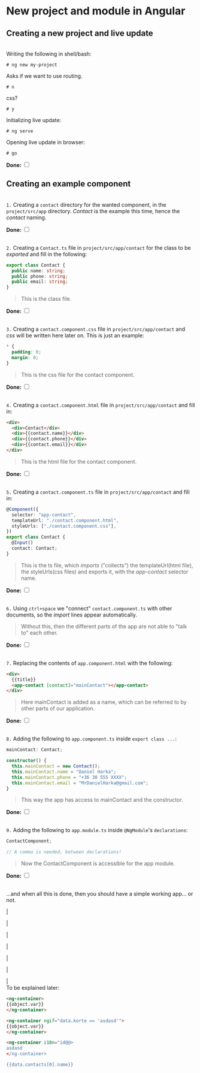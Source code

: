 # New project and module in Angular

## Creating a new project and live update

\
Writing the following in shell/bash:

```shell
# ng new my-project
```

Asks if we want to use routing.

```shell
# n
```

css?

```shell
# y
```

Initializing live update:

```shell
# ng serve
```

Opening live update in browser:

```shell
# go
```

**Done: <input type="checkbox">**

## Creating an example component

\
`1.` Creating a `contact` directory for the wanted component, in the `project/src/app` directory. _Contact_ is the example this time, hence the _contact_ naming.

**Done: <input type="checkbox">**

\
`2.` Creating a `Contact.ts` file in `project/src/app/contact` for the class to be _exported_ and fill in the following:

```ts
export class Contact {
  public name: string;
  public phone: string;
  public email: string;
}
```

> This is the class file.

**Done: <input type="checkbox">**

\
`3.` Creating a `contact.component.css` file in `project/src/app/contact` and _css_ will be written here later on. This is just an example:

```css
* {
  padding: 0;
  margin: 0;
}
```

> This is the css file for the contact component.

**Done: <input type="checkbox">**

\
`4.` Creating a `contact.component.html` file in `project/src/app/contact` and fill in:

```html
<div>
  <div>Contact</div>
  <div>{{contact.name}}</div>
  <div>{{contact.phone}}</div>
  <div>{{contact.email}}</div>
</div>
```

> This is the html file for the contact component.

**Done: <input type="checkbox">**

\
`5.` Creating a `contact.component.ts` file in `project/src/app/contact` and fill in:

```ts
@Component({
  selector: "app-contact",
  templateUrl: "./contact.component.html",
  styleUrls: ["./contact.component.css"],
})
export class Contact {
  @Input()
  contact: Contact;
}
```

> This is the ts file, which _imports_ ("collects") the templateUrl(html file), the styleUrls(css files) and exports it, with the _app-contact_ selector name.

**Done: <input type="checkbox">**

\
`6.` Using `ctrl+space` we "connect" `contact.component.ts` with other documents, so the _import_ lines appear automatically.

> Without this, then the different parts of the app are not able to "talk to" each other.

**Done: <input type="checkbox">**

\
`7.` Replacing the contents of `app.component.html` with the following:

```html
<div>
  {{title}}
  <app-contact [contact]="mainContact"></app-contact>
</div>
```

> Here mainContact is added as a name, which can be referred to by other parts of our application.

**Done: <input type="checkbox">**

\
`8.` Adding the following to `app.component.ts` inside `export class ...`:

```ts
mainContact: Contact;

constructor() {
  this.mainContact = new Contact();
  this.mainContact.name = "Daniel Harka";
  this.mainContact.phone = "+36 30 555 XXXX";
  this.mainContact.email = "MrDanielHarka@gmail.com";
}
```

> This way the app has access to mainContact and the constructor.

**Done: <input type="checkbox">**

\
`9.` Adding the following to `app.module.ts` inside `@NgModule`'s `declarations`:

```ts
ContactComponent;

// A comma is needed, between declarations!
```

> Now the ContactComponent is accessible for the app module.

**Done: <input type="checkbox">**

\
...and when all this is done, then you should have a simple working app... or not.

|

|

|

|

|

|

|
\
To be explained later:

```html
<ng-container>
{{object.var}}
</ng-container>

<ng-container ngif="data.korte == 'asdasd'">
{{object.var}}
</ng-container>

<ng-container i18n="id@@>
asdasd
</ng-container>

{{data.contacts[0].name}}
```
